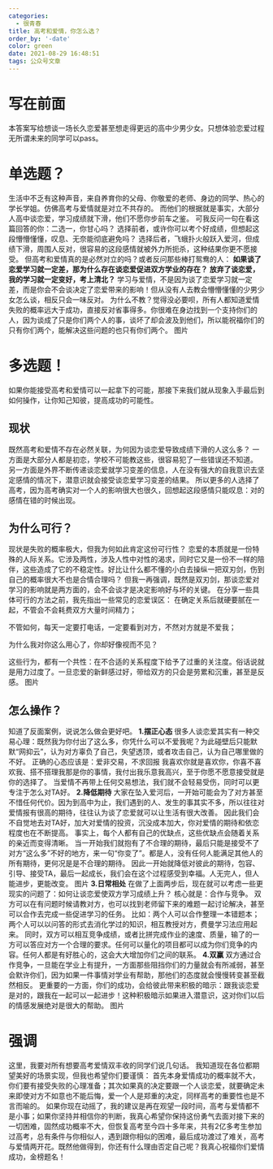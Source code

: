 ```yaml
---
categories:
  - 很青春
title: 高考和爱情，你怎么选？
order_by: '-date'
color: green
date: 2021-08-29 16:48:51
tags: 公众号文章
---
```

# 写在前面
本答案写给想谈一场长久恋爱甚至想走得更远的高中少男少女。只想体验恋爱过程无所谓未来的同学可以pass。

# 单选题？
生活中不乏有这种声音，来自养育你的父母、你敬爱的老师、身边的同学、热心的学长学姐。仿佛高考与爱情就是对立不共存的。
而他们的根据就是事实，大部分人高中谈恋爱，学习成绩就下滑，他们不愿你步前车之鉴。
可我反问一句在看这篇回答的你：二选一，你甘心吗？
选择前者，或许你可以考个好成绩，但想起这段懵懵懂懂，叹息、无奈能彻底避免吗？
选择后者，飞蛾扑火般跃入爱河，但成绩下滑，周围人反对，很容易的这段感情就被外力所扼杀，这种结果你更不愿接受。
但高考和爱情真的是必然对立的吗？或者反问那些棒打鸳鸯的人：
**如果谈了恋爱学习就一定差，那为什么存在谈恋爱促进双方学业的存在？**
**放弃了谈恋爱，我的学习就一定变好，考上清北？**
学习与爱情，不是因为谈了恋爱学习就一定差，而是你会不会谈决定了恋爱带来的影响！但从没有人去教会懵懵懂懂的少男少女怎么谈，相反只会一味反对。
为什么不教？觉得没必要呗，所有人都知道爱情失败的概率远大于成功，直接反对省事得多。你很难在身边找到一个支持你们的人，因为谈成了只是你们两个人的事，谈坏了却会波及到他们，所以能祝福你们的只有你们两个，能解决这些问题的也只有你们两个。
图片

# 多选题！


如果你能接受高考和爱情可以一起拿下的可能，那接下来我们就从现象入手最后到如何操作，让你知己知彼，提高成功的可能性。
## 现状



既然高考和爱情不存在必然关联，为何因为谈恋爱导致成绩下滑的人这么多？
一方面是大部分人都是初恋，学校不可能教这些，很容易犯了一些错误还不知道。
另一方面是外界不断传递谈恋爱就学习变差的信息，人在没有强大的自我意识去坚定感情的情况下，潜意识就会接受谈恋爱学习变差的结果。
所以更多的人选择了高考，因为高考确实对一个人的影响很大也很久，回想起这段感情只能叹息：对的感情在错的时候出现。

## 为什么可行？



现状是失败的概率极大，但我为何如此肯定这份可行性？
恋爱的本质就是一份特殊的人际关系。它涉及两性，涉及人性中对性的渴求，同时它又是一份不一样的陪伴，这些造成了它的不稳定性。好比让什么都不懂的小白去操纵一把双刃剑，伤到自己的概率很大不也是合情合理吗？
但我一再强调，既然是双刃剑，那谈恋爱对学习的影响就是两方面的，会不会谈才是决定影响好与坏的关键。
在分享一些具体可行的方法之前，我先指出一些常见的恋爱误区：
在确定关系后就硬要腻在一起，不管会不会耗费双方大量时间精力；

不管如何，每天一定要打电话，一定要看到对方，不然对方就是不爱我；

为什么我对你这么用心了，你却好像视而不见？

这些行为，都有一个共性：在不合适的关系程度下给予了过重的关注度。俗话说就是用力过度了。一旦恋爱的新鲜感过好，带给双方的只会是劳累和沉重，甚至是反感。
图片
## 怎么操作？



知道了反面案例，说说怎么做会更好吧。
**1.摆正心态**
很多人谈恋爱其实有一种交易心理：既然我为你付出了这么多，你凭什么可以不爱我呢？为此碰壁后只能默默“网抑云”，认为对方辜负了自己，失望透顶，或者攻击自己，认为自己哪里做的不好。
正确的心态应该是：爱非交易，不求回报
我喜欢你就是喜欢你，你喜不喜欢我、搭不搭理我那是你的事情，我付出我乐意我高兴，至于你愿不愿意接受就是你的选择了。
当爱情不再带上任何交易想法，我们就不会轻易受伤，同时可以更专注于怎么对TA好。
**2.降低期待**
大家在坠入爱河后，一开始可能会为了对方甚至不惜任何代价。因为到高中为止，我们遇到的人、发生的事其实不多，所以往往对爱情报有很高的期待，往往认为谈了恋爱就可以让生活有很大改善。
因此我们会不自觉地去对TA好，加大对爱情的投资，沉没成本加大，你对爱情的期待和依恋程度也在不断提高。
事实上，每个人都有自己的优缺点，这些优缺点会随着关系的亲近而变得清晰。
当一开始我们就抱有了不合理的期待，最后只能是接受不了对方“这么多”不好的地方，来一句“你变了”。都是人，没有任何人能满足其他人的所有期待，更何况是是不合理的期待。
因此一开始就降低对彼此的期待，包容、引导、接受TA，最后一起成长，我们会在这个过程感受到幸福。人无完人，但人能进步，更能改变。
图片
**3.日常相处**
在做了上面两步后，现在就可以考虑一些更现实的问题了：如何让谈恋爱使双方学习成绩上升？
核心就是：合作与竞争。
双方可以在有问题时候请教对方，也可以找到老师留下来的难题一起讨论解决，甚至可以合作去完成一些促进学习的任务。
比如：两个人可以合作整理一本错题本；两个人可以以问答的形式去消化学过的知识，相互教授对方，费曼学习法应用起来。
同时，双方可以相互竞争成绩，或者比拼完成作业的速度、质量，输了的一方可以答应对方一个合理的要求。任何可以量化的项目都可以成为你们竞争的内容。任何人都是有好胜心的，这会大大增加你们之间的联系。
**4.双赢**
双方通过合作竞争，一旦能在学业上有提升，一方面那些阻挡你们的力量就会有所减弱，甚至会默许你们，因为如果一件事情对学业有帮助，那他们的态度就会慢慢转变甚至截然相反。
更重要的一方面，你们的成功，会给彼此带来积极的暗示：跟我谈恋爱是对的，跟我在一起可以一起进步！这种积极暗示如果进入潜意识，这对你们以后的情感发展绝对是很大的帮助。
图片

# 强调


这里，我要对所有想要高考爱情双丰收的同学们说几句话。
我知道现在各位都期望美好的场景实现，但我也希望你们要谨慎：
首先本身爱情成功的概率就不大，你们要有接受失败的心理准备；其次如果真的决定要跟一个人谈恋爱，就要确定未来即使对方不如意也不能后悔，爱一个人是郑重的决定，同样高考的重要性也是不言而喻的。
如果你现在动摇了，我的建议是再在观望一段时间，高考与爱情都不是小事；如果你坚持并相信你的判断，我真心希望你保持这份勇气去面对接下来的一切困难，固然成功概率不大，但恢复高考至今四十多年来，共有2亿多考生参加过高考，总有条件与你相似人，遇到跟你相似的困难，最后成功渡过了难关，高考与爱情两开花。既然他做得到，你还有什么理由否定自己呢？我真心祝福你们爱情成功，金榜题名！